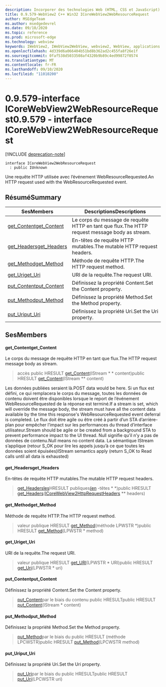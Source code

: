 ```yaml
---
description: Incorporer des technologies Web (HTML, CSS et JavaScript) dans vos applications natives avec le contrôle Microsoft Edge WebView2
title: 0.9.579-WebView2 C++ Win32 ICoreWebView2WebResourceRequest
author: MSEdgeTeam
ms.author: msedgedevrel
ms.date: 09/10/2020
ms.topic: reference
ms.prod: microsoft-edge
ms.technology: webview
keywords: IWebView2, IWebView2WebView, webview2, WebView, applications Win32, Win32, Edge, ICoreWebView2, ICoreWebView2Controller, contrôle de navigateur, html Edge, ICoreWebView2WebResourceRequest
ms.openlocfilehash: 4d339d6a066404b51bd8b362ad2c455fa8f26e1f
ms.sourcegitcommit: 0faf538d5033508af4320b9b89c4ed99872f0574
ms.translationtype: MT
ms.contentlocale: fr-FR
ms.lasthandoff: 09/10/2020
ms.locfileid: "11010200"
---
```

# <span data-ttu-id="fc6b3-104">0.9.579-interface ICoreWebView2WebResourceRequest</span><span class="sxs-lookup"><span data-stu-id="fc6b3-104">0.9.579 - interface ICoreWebView2WebResourceRequest</span></span> 

[!INCLUDE [deprecation-note](../../includes/deprecation-note.md)]

```
interface ICoreWebView2WebResourceRequest
  : public IUnknown
```

<span data-ttu-id="fc6b3-105">Une requête HTTP utilisée avec l’événement WebResourceRequested.</span><span class="sxs-lookup"><span data-stu-id="fc6b3-105">An HTTP request used with the WebResourceRequested event.</span></span>

## <span data-ttu-id="fc6b3-106">Résumé</span><span class="sxs-lookup"><span data-stu-id="fc6b3-106">Summary</span></span>

 <span data-ttu-id="fc6b3-107">Ses</span><span class="sxs-lookup"><span data-stu-id="fc6b3-107">Members</span></span>                        | <span data-ttu-id="fc6b3-108">Descriptions</span><span class="sxs-lookup"><span data-stu-id="fc6b3-108">Descriptions</span></span>
--------------------------------|---------------------------------------------
[<span data-ttu-id="fc6b3-109">get_Content</span><span class="sxs-lookup"><span data-stu-id="fc6b3-109">get_Content</span></span>](#get_content) | <span data-ttu-id="fc6b3-110">Le corps du message de requête HTTP en tant que flux.</span><span class="sxs-lookup"><span data-stu-id="fc6b3-110">The HTTP request message body as stream.</span></span>
[<span data-ttu-id="fc6b3-111">get_Headers</span><span class="sxs-lookup"><span data-stu-id="fc6b3-111">get_Headers</span></span>](#get_headers) | <span data-ttu-id="fc6b3-112">En-têtes de requête HTTP mutables.</span><span class="sxs-lookup"><span data-stu-id="fc6b3-112">The mutable HTTP request headers.</span></span>
[<span data-ttu-id="fc6b3-113">get_Method</span><span class="sxs-lookup"><span data-stu-id="fc6b3-113">get_Method</span></span>](#get_method) | <span data-ttu-id="fc6b3-114">Méthode de requête HTTP.</span><span class="sxs-lookup"><span data-stu-id="fc6b3-114">The HTTP request method.</span></span>
[<span data-ttu-id="fc6b3-115">get_Uri</span><span class="sxs-lookup"><span data-stu-id="fc6b3-115">get_Uri</span></span>](#get_uri) | <span data-ttu-id="fc6b3-116">URI de la requête.</span><span class="sxs-lookup"><span data-stu-id="fc6b3-116">The request URI.</span></span>
[<span data-ttu-id="fc6b3-117">put_Content</span><span class="sxs-lookup"><span data-stu-id="fc6b3-117">put_Content</span></span>](#put_content) | <span data-ttu-id="fc6b3-118">Définissez la propriété Content.</span><span class="sxs-lookup"><span data-stu-id="fc6b3-118">Set the Content property.</span></span>
[<span data-ttu-id="fc6b3-119">put_Method</span><span class="sxs-lookup"><span data-stu-id="fc6b3-119">put_Method</span></span>](#put_method) | <span data-ttu-id="fc6b3-120">Définissez la propriété Method.</span><span class="sxs-lookup"><span data-stu-id="fc6b3-120">Set the Method property.</span></span>
[<span data-ttu-id="fc6b3-121">put_Uri</span><span class="sxs-lookup"><span data-stu-id="fc6b3-121">put_Uri</span></span>](#put_uri) | <span data-ttu-id="fc6b3-122">Définissez la propriété Uri.</span><span class="sxs-lookup"><span data-stu-id="fc6b3-122">Set the Uri property.</span></span>

## <span data-ttu-id="fc6b3-123">Ses</span><span class="sxs-lookup"><span data-stu-id="fc6b3-123">Members</span></span>

#### <span data-ttu-id="fc6b3-124">get_Content</span><span class="sxs-lookup"><span data-stu-id="fc6b3-124">get_Content</span></span> 

<span data-ttu-id="fc6b3-125">Le corps du message de requête HTTP en tant que flux.</span><span class="sxs-lookup"><span data-stu-id="fc6b3-125">The HTTP request message body as stream.</span></span>

> <span data-ttu-id="fc6b3-126">accès public HRESULT [get_Content](#get_content)(IStream \* \* content)</span><span class="sxs-lookup"><span data-stu-id="fc6b3-126">public HRESULT [get_Content](#get_content)(IStream \*\* content)</span></span>

<span data-ttu-id="fc6b3-127">Les données publiées seraient là.</span><span class="sxs-lookup"><span data-stu-id="fc6b3-127">POST data would be here.</span></span> <span data-ttu-id="fc6b3-128">Si un flux est défini, ce qui remplacera le corps du message, toutes les données de contenu doivent être disponibles lorsque le report de l’événement WebResourceRequested de la réponse est terminé.</span><span class="sxs-lookup"><span data-stu-id="fc6b3-128">If a stream is set, which will override the message body, the stream must have all the content data available by the time this response's WebResourceRequested event deferral is completed.</span></span> <span data-ttu-id="fc6b3-129">Le flux doit être agile ou être créé à partir d’un STA d’arrière-plan pour empêcher l’impact sur les performances du thread d’interface utilisateur.</span><span class="sxs-lookup"><span data-stu-id="fc6b3-129">Stream should be agile or be created from a background STA to prevent performance impact to the UI thread.</span></span> <span data-ttu-id="fc6b3-130">Null signifie qu’il n’y a pas de données de contenu.</span><span class="sxs-lookup"><span data-stu-id="fc6b3-130">Null means no content data.</span></span> <span data-ttu-id="fc6b3-131">La sémantique IStream s’applique (retour S_OK pour lire les appels jusqu’à ce que toutes les données soient épuisées)</span><span class="sxs-lookup"><span data-stu-id="fc6b3-131">IStream semantics apply (return S_OK to Read calls until all data is exhausted)</span></span>

#### <span data-ttu-id="fc6b3-132">get_Headers</span><span class="sxs-lookup"><span data-stu-id="fc6b3-132">get_Headers</span></span> 

<span data-ttu-id="fc6b3-133">En-têtes de requête HTTP mutables.</span><span class="sxs-lookup"><span data-stu-id="fc6b3-133">The mutable HTTP request headers.</span></span>

> <span data-ttu-id="fc6b3-134">[get_Headersles](#get_headers)HRESULT publiques[(en](icorewebview2httprequestheaders.md) -têtes \* \*)</span><span class="sxs-lookup"><span data-stu-id="fc6b3-134">public HRESULT [get_Headers](#get_headers)([ICoreWebView2HttpRequestHeaders](icorewebview2httprequestheaders.md) \*\* headers)</span></span>

#### <span data-ttu-id="fc6b3-135">get_Method</span><span class="sxs-lookup"><span data-stu-id="fc6b3-135">get_Method</span></span> 

<span data-ttu-id="fc6b3-136">Méthode de requête HTTP.</span><span class="sxs-lookup"><span data-stu-id="fc6b3-136">The HTTP request method.</span></span>

> <span data-ttu-id="fc6b3-137">valeur publique HRESULT [get_Method](#get_method)(méthode LPWSTR \*)</span><span class="sxs-lookup"><span data-stu-id="fc6b3-137">public HRESULT [get_Method](#get_method)(LPWSTR \* method)</span></span>

#### <span data-ttu-id="fc6b3-138">get_Uri</span><span class="sxs-lookup"><span data-stu-id="fc6b3-138">get_Uri</span></span> 

<span data-ttu-id="fc6b3-139">URI de la requête.</span><span class="sxs-lookup"><span data-stu-id="fc6b3-139">The request URI.</span></span>

> <span data-ttu-id="fc6b3-140">valeur publique HRESULT [get_URI](#get_uri)(LPWSTR \* URI)</span><span class="sxs-lookup"><span data-stu-id="fc6b3-140">public HRESULT [get_Uri](#get_uri)(LPWSTR \* uri)</span></span>

#### <span data-ttu-id="fc6b3-141">put_Content</span><span class="sxs-lookup"><span data-stu-id="fc6b3-141">put_Content</span></span> 

<span data-ttu-id="fc6b3-142">Définissez la propriété Content.</span><span class="sxs-lookup"><span data-stu-id="fc6b3-142">Set the Content property.</span></span>

> <span data-ttu-id="fc6b3-143">[put_Content](#put_content)par le biais du contenu public HRESULT</span><span class="sxs-lookup"><span data-stu-id="fc6b3-143">public HRESULT [put_Content](#put_content)(IStream \* content)</span></span>

#### <span data-ttu-id="fc6b3-144">put_Method</span><span class="sxs-lookup"><span data-stu-id="fc6b3-144">put_Method</span></span> 

<span data-ttu-id="fc6b3-145">Définissez la propriété Method.</span><span class="sxs-lookup"><span data-stu-id="fc6b3-145">Set the Method property.</span></span>

> <span data-ttu-id="fc6b3-146">[put_Method](#put_method)par le biais du public HRESULT (méthode LPCWSTR)</span><span class="sxs-lookup"><span data-stu-id="fc6b3-146">public HRESULT [put_Method](#put_method)(LPCWSTR method)</span></span>

#### <span data-ttu-id="fc6b3-147">put_Uri</span><span class="sxs-lookup"><span data-stu-id="fc6b3-147">put_Uri</span></span> 

<span data-ttu-id="fc6b3-148">Définissez la propriété Uri.</span><span class="sxs-lookup"><span data-stu-id="fc6b3-148">Set the Uri property.</span></span>

> <span data-ttu-id="fc6b3-149">[put_Uri](#put_uri)par le biais du public HRESULT</span><span class="sxs-lookup"><span data-stu-id="fc6b3-149">public HRESULT [put_Uri](#put_uri)(LPCWSTR uri)</span></span>

